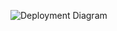 ![Deployment Diagram](https://user-images.githubusercontent.com/49131712/67725386-41ee0d80-f9f3-11e9-9fbf-bcabedfb82e9.jpg)
